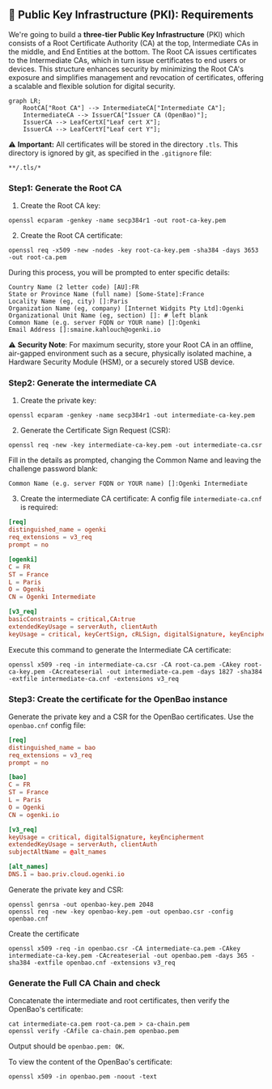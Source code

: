 ## 🔑 Public Key Infrastructure (PKI): Requirements

We're going to build a **three-tier Public Key Infrastructure** (PKI) which consists of a Root Certificate Authority (CA) at the top, Intermediate CAs in the middle, and End Entities at the bottom. The Root CA issues certificates to the Intermediate CAs, which in turn issue certificates to end users or devices. This structure enhances security by minimizing the Root CA's exposure and simplifies management and revocation of certificates, offering a scalable and flexible solution for digital security.

```mermaid
graph LR;
    RootCA["Root CA"] --> IntermediateCA["Intermediate CA"];
    IntermediateCA --> IssuerCA["Issuer CA (OpenBao)"];
    IssuerCA --> LeafCertX["Leaf cert X"];
    IssuerCA --> LeafCertY["Leaf cert Y"];
```

⚠️ **Important:** All certificates will be stored in the directory `.tls`. This directory is ignored by git, as specified in the `.gitignore` file:

```
**/.tls/*
```

### Step1: Generate the Root CA

1. Create the Root CA key:

```console
openssl ecparam -genkey -name secp384r1 -out root-ca-key.pem
```

2. Create the Root CA certificate:

```console
openssl req -x509 -new -nodes -key root-ca-key.pem -sha384 -days 3653 -out root-ca.pem
```

During this process, you will be prompted to enter specific details:

```console
Country Name (2 letter code) [AU]:FR
State or Province Name (full name) [Some-State]:France
Locality Name (eg, city) []:Paris
Organization Name (eg, company) [Internet Widgits Pty Ltd]:Ogenki
Organizational Unit Name (eg, section) []: # left blank
Common Name (e.g. server FQDN or YOUR name) []:Ogenki
Email Address []:smaine.kahlouch@ogenki.io
```

⚠️ **Security Note**: For maximum security, store your Root CA in an offline, air-gapped environment such as a secure, physically isolated machine, a Hardware Security Module (HSM), or a securely stored USB device.

### Step2: Generate the intermediate CA

1. Create the private key:

```console
openssl ecparam -genkey -name secp384r1 -out intermediate-ca-key.pem
```

2. Generate the Certificate Sign Request (CSR):

```console
openssl req -new -key intermediate-ca-key.pem -out intermediate-ca.csr
```

Fill in the details as prompted, changing the Common Name and leaving the challenge password blank:

```console
Common Name (e.g. server FQDN or YOUR name) []:Ogenki Intermediate
```

3. Create the intermediate CA certificate:
A config file `intermediate-ca.cnf` is required:

```conf
[req]
distinguished_name = ogenki
req_extensions = v3_req
prompt = no

[ogenki]
C = FR
ST = France
L = Paris
O = Ogenki
CN = Ogenki Intermediate

[v3_req]
basicConstraints = critical,CA:true
extendedKeyUsage = serverAuth, clientAuth
keyUsage = critical, keyCertSign, cRLSign, digitalSignature, keyEncipherment
```

Execute this command to generate the Intermediate CA certificate:

```console
openssl x509 -req -in intermediate-ca.csr -CA root-ca.pem -CAkey root-ca-key.pem -CAcreateserial -out intermediate-ca.pem -days 1827 -sha384 -extfile intermediate-ca.cnf -extensions v3_req
```

### Step3: Create the certificate for the OpenBao instance

Generate the private key and a CSR for the OpenBao certificates. Use the `openbao.cnf` config file:

```conf
[req]
distinguished_name = bao
req_extensions = v3_req
prompt = no

[bao]
C = FR
ST = France
L = Paris
O = Ogenki
CN = ogenki.io

[v3_req]
keyUsage = critical, digitalSignature, keyEncipherment
extendedKeyUsage = serverAuth, clientAuth
subjectAltName = @alt_names

[alt_names]
DNS.1 = bao.priv.cloud.ogenki.io
```

Generate the private key and CSR:

```console
openssl genrsa -out openbao-key.pem 2048
openssl req -new -key openbao-key.pem -out openbao.csr -config openbao.cnf
```

Create the certificate

```console
openssl x509 -req -in openbao.csr -CA intermediate-ca.pem -CAkey intermediate-ca-key.pem -CAcreateserial -out openbao.pem -days 365 -sha384 -extfile openbao.cnf -extensions v3_req
```

### Generate the Full CA Chain and check

Concatenate the intermediate and root certificates, then verify the OpenBao's certificate:

```console
cat intermediate-ca.pem root-ca.pem > ca-chain.pem
openssl verify -CAfile ca-chain.pem openbao.pem
```

Output should be `openbao.pem: OK`.

To view the content of the OpenBao's certificate:

```console
openssl x509 -in openbao.pem -noout -text
```
